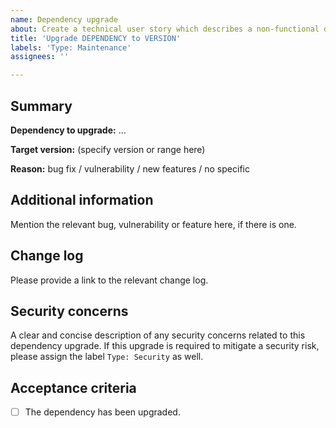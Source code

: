 ```yaml
---
name: Dependency upgrade
about: Create a technical user story which describes a non-functional dependency upgrade to the application.
title: 'Upgrade DEPENDENCY to VERSION'
labels: 'Type: Maintenance'
assignees: ''

---
```


## Summary

**Dependency to upgrade:** ...

**Target version:** (specify version or range here)

**Reason:** bug fix / vulnerability / new features / no specific

## Additional information

Mention the relevant bug, vulnerability or feature here, if there is one.

## Change log

Please provide a link to the relevant change log.

## Security concerns

A clear and concise description of any security concerns related to this dependency upgrade.
If this upgrade is required to mitigate a security risk, please assign the label `Type: Security` as well.

## Acceptance criteria

- [ ] The dependency has been upgraded.
